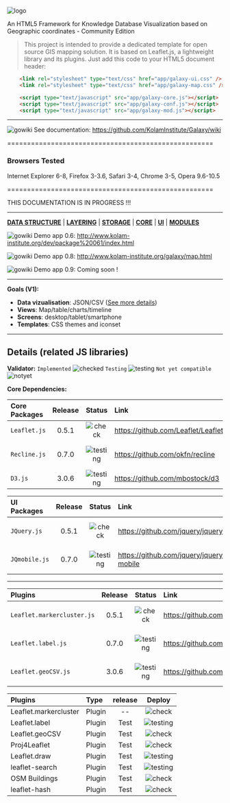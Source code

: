 ![logo](http://www.kolam-institute.org/images/galaxy1logo.jpg)

An HTML5 Framework for Knowledge Database Visualization based on Geographic coordinates - Community Edition

> This project is intended to provide a dedicated template for open source GIS mapping solution. 
> It is based on Leaflet.js, a lightweight library and its plugins. Just add this code to your HTML5 document header:

```html
    <link rel="stylesheet" type="text/css" href="app/galaxy-ui.css" />
    <link rel="stylesheet" type="text/css" href="app/galaxy-map.css" />
```

```html
    <script type="text/javascript" src="app/galaxy-core.js"></script>
    <script type="text/javascript" src="app/galaxy-conf.js"></script>
    <script type="text/javascript" src="app/galaxy-mod.js"></script>
```

***

![gowiki](http://www.vpul.upenn.edu/gic/images/arrow2.gif)   See documentation: https://github.com/KolamInstitute/Galaxy/wiki

====================================================

### Browsers Tested ###
Internet Explorer 6-8, Firefox 3-3.6, Safari 3-4, Chrome 3-5, Opera 9.6-10.5


====================================================

THIS DOCUMENTATION IS IN PROGRESS !!!
* * *
[**DATA STRUCTURE**](https://github.com/KolamInstitute/Galaxy-/wiki/Development-plan) | [**LAYERING**](https://github.com/KolamInstitute/Galaxy-/wiki/Development-plan) | [**STORAGE**](https://github.com/KolamInstitute/Galaxy-/wiki/Development-plan) | [**CORE**](https://github.com/KolamInstitute/Galaxy-/wiki/Development-plan) | [**UI**](https://github.com/KolamInstitute/Galaxy-/wiki/Development-plan) | [**MODULES**](https://github.com/KolamInstitute/Galaxy-/wiki/Development-plan)

![gowiki](http://www.vpul.upenn.edu/gic/images/arrow2.gif)   Demo app 0.6: http://www.kolam-institute.org/dev/package%20061/index.html

![gowiki](http://www.vpul.upenn.edu/gic/images/arrow2.gif)   Demo app 0.8: http://www.kolam-institute.org/galaxy/map.html

![gowiki](http://www.vpul.upenn.edu/gic/images/arrow2.gif)   Demo app 0.9: Coming soon !
* * *
**Goals (V1):**
* **Data vizualisation**: JSON/CSV ([See more details](https://github.com/KolamInstitute/Galaxy-/wiki/GeoJson-specifications))
* **Views**: Map/table/charts/timeline
* **Screens**: desktop/tablet/smartphone
* **Templates**: CSS themes and iconset

***

Details (related JS libraries)
------------------------------

**Validator:** 
`Implemented` ![checked](http://www.digium.com/sites/digium/files/icon-green-check.png)
`Testing` ![testing](http://www.onlinecjc.ca/webfiles/images/icons/cog_add.png)
`Not yet compatible` ![notyet](http://www.whosarrested.com/images/error.png)

**Core Dependencies:**

| Core Packages| Release | Status  | Link | Comments |
|:-------------|:-------:|:-------:|:-----|:---------|
| `Leaflet.js` |0.5.1    |![check](http://www.digium.com/sites/digium/files/icon-green-check.png) | https://github.com/Leaflet/Leaflet| Map view engine |
| `Recline.js` |0.7.0    |![testing](http://www.onlinecjc.ca/webfiles/images/icons/cog_add.png) | https://github.com/okfn/recline | Data Binding engine |
| `D3.js`      |3.0.6    |![testing](http://www.onlinecjc.ca/webfiles/images/icons/cog_add.png) | https://github.com/mbostock/d3 | Data view engine |

| UI Packages  | Release | Status  | Link | Comments |
|:-------------|:-------:|:-------:|:-----|:---------|
| `JQuery.js` |0.5.1    |![check](http://www.digium.com/sites/digium/files/icon-green-check.png) | https://github.com/jquery/jquery | no comments yet |
| `JQmobile.js` |0.7.0    |![testing](http://www.onlinecjc.ca/webfiles/images/icons/cog_add.png) | https://github.com/jquery/jquery-mobile | no comments yet |


***

| Plugins                    | Release | Status  | Link | Comments |
|:---------------------------|:-------:|:-------:|:-----|:---------|
| `Leaflet.markercluster.js` |0.5.1    |![check](http://www.digium.com/sites/digium/files/icon-green-check.png) | https://github.com/Leaflet/Leaflet| no comments yet |
| `Leaflet.label.js`         |0.7.0    |![testing](http://www.onlinecjc.ca/webfiles/images/icons/cog_add.png) | https://github.com/okfn/recline | no comments yet |
| `Leaflet.geoCSV.js`        |3.0.6    |![testing](http://www.onlinecjc.ca/webfiles/images/icons/cog_add.png) | https://github.com/mbostock/d3 | no comments yet |




| Plugins      | Type          | release | Deploy |
|:------------- |:-------------|:-------:|:-------:|
| Leaflet.markercluster     | Plugin           |  -- | ![check](http://www.digium.com/sites/digium/files/icon-green-check.png)|
| Leaflet.label    | Plugin          |   Test |  ![testing](http://www.onlinecjc.ca/webfiles/images/icons/cog_add.png)|
| Leaflet.geoCSV    | Plugin          |   Test |  ![check](http://www.digium.com/sites/digium/files/icon-green-check.png)|
| Proj4Leaflet    | Plugin          |   Test |  ![check](http://www.digium.com/sites/digium/files/icon-green-check.png)|
| Leaflet.draw    | Plugin          |   Test |   ![testing](http://www.onlinecjc.ca/webfiles/images/icons/cog_add.png)|
| leaflet-search    | Plugin          |   Test |   ![testing](http://www.onlinecjc.ca/webfiles/images/icons/cog_add.png)|
| OSM Buildings   | Plugin         |   Test |  ![check](http://www.digium.com/sites/digium/files/icon-green-check.png)|
| leaflet-hash    | Plugin          |   Test |  ![check](http://www.digium.com/sites/digium/files/icon-green-check.png)|



